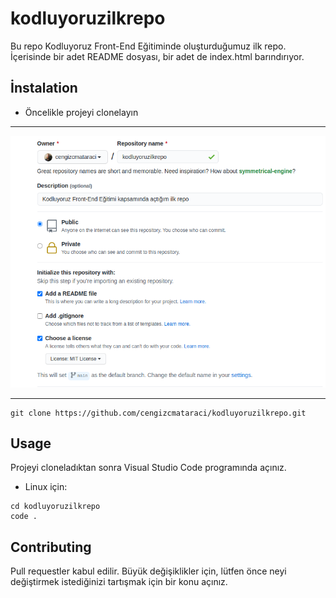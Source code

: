 # kodluyoruzilkrepo
Bu repo Kodluyoruz Front-End Eğitiminde oluşturduğumuz ilk repo. İçerisinde bir adet README dosyası, bir adet de index.html barındırıyor.
## İnstalation 
* Öncelikle projeyi clonelayın
***
![](https://github.com/Kodluyoruz/taskforce/raw/main/git/odev1/figures/github.png)
***
```
git clone https://github.com/cengizcmataraci/kodluyoruzilkrepo.git
```
## Usage
Projeyi cloneladıktan sonra Visual Studio Code programında açınız.
* Linux için:
```
cd kodluyoruzilkrepo
code .
```
## Contributing
Pull requestler kabul edilir. 
Büyük değişiklikler için, lütfen önce neyi değiştirmek istediğinizi tartışmak için bir konu açınız.
